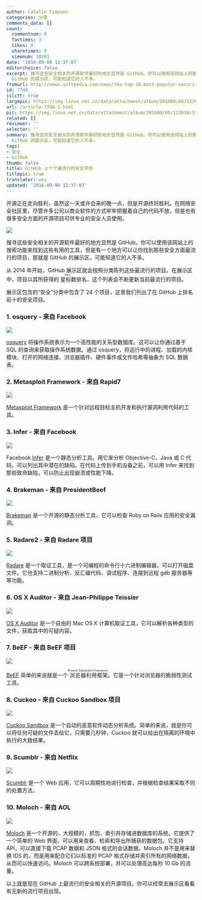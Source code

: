 ```yaml
---
author: Catalin Cimpanu
categories: 分享
comments_data: []
count:
  commentnum: 0
  favtimes: 3
  likes: 0
  sharetimes: 0
  viewnum: 10261
date: '2016-09-06 12:37:07'
editorchoice: false
excerpt: 搜寻这些安全相关的开源软件最好的地方显然是 GitHub。你可以使用该网站上的搜索功能来找到这些有用的工具，但是有一个地方可以让你找到那些安全方面最流行的项目，那就是
  GitHub 的展示区，可能知道它的人不多。
fromurl: http://news.softpedia.com/news/the-top-10-most-popular-security-projects-on-github-507934.shtml
id: 7748
islctt: true
largepic: https://img.linux.net.cn/data/attachment/album/201609/06/123638c3if8ycczi6zi326.jpg
url: /article-7748-1.html
pic: https://img.linux.net.cn/data/attachment/album/201609/06/123638c3if8ycczi6zi326.jpg.thumb.jpg
related: []
reviewer: ''
selector: ''
summary: 搜寻这些安全相关的开源软件最好的地方显然是 GitHub。你可以使用该网站上的搜索功能来找到这些有用的工具，但是有一个地方可以让你找到那些安全方面最流行的项目，那就是
  GitHub 的展示区，可能知道它的人不多。
tags:
- 安全
- GitHub
thumb: false
title: GitHub 上十个最流行的安全项目
titlepic: true
translator: wxy
updated: '2016-09-06 12:37:07'
---
```


开源正在走向胜利，虽然这一天或许会来的晚一点，但是开源终将胜利。在网络安全社区里，尽管许多公司以商业软件的方式牢牢把握着自己的代码不放，但是也有很多安全方面的开源项目可供专业的安全人员使用。


![](/data/attachment/album/201609/06/123638c3if8ycczi6zi326.jpg)


搜寻这些安全相关的开源软件最好的地方显然是 GitHub。你可以使用该网站上的搜索功能来找到这些有用的工具，但是有一个地方可以让你找到那些安全方面最流行的项目，那就是 GitHub 的展示区，可能知道它的人不多。


从 2014 年开始，GitHub 展示区就会按照分类陈列这些最流行的项目。在展示区中，项目以其所获得的<ruby> 星标数 <rp>  （ </rp> <rt>  stars </rt> <rp>  ） </rp></ruby>排名，这个列表会不断更新当前最流行的项目。


展示区包含的“安全”分类中包含了 24 个项目，这里我们列出了在 GitHub 上排名前十的安全项目。


### 1. osquery - 来自 Facebook


![](/data/attachment/album/201609/06/123710lljzpeeez66kxjsv.png)


[osquery](https://github.com/facebook/osquery) 将操作系统表示为一个高性能的关系型数据库。这可以让你通过基于 SQL 的查询来获取操作系统数据。通过 osquery，将运行中的进程、加载的内核模块、打开的网络连接、浏览器插件、硬件事件或文件哈希等抽象为 SQL 数据表。


### 2. Metasploit Framework - 来自 Rapid7


![](/data/attachment/album/201609/06/121401bu419y14001fciug.png)


[Metasploit Framework](https://github.com/rapid7/metasploit-framework) 是一个针对远程目标主机开发和执行漏洞利用代码的工具。


### 3. Infer - 来自 Facebook


![](/data/attachment/album/201609/06/121532egz09agv8f4wvr9l.jpg)


Facebook [Infer](https://github.com/facebook/infer) 是一个静态分析工具。用它来分析 Objective-C、Java 或 C 代码，可以列出其中潜在的缺陷。在代码上传到手机设备之前，可以用 Infer 来找到那些致命缺陷，可以防止出现崩溃或性能下降。


### 4. Brakeman - 来自 PresidentBeef


![](/data/attachment/album/201609/06/123713rbdrkwk11cgk1u32.png)


[Brakeman](https://github.com/presidentbeef/brakeman) 是一个开源的静态分析工具，它可以检查 Ruby on Rails 应用的安全漏洞。


### 5. Radare2 - 来自 Radare 项目


![](/data/attachment/album/201609/06/121904avudi3ixoii37dr3.png)


[Radare](https://github.com/radare/radare2) 是一个取证工具，是一个可编程的命令行十六进制编辑器，可以打开磁盘文件。它也支持二进制分析、反汇编代码、调试程序、连接到远程 gdb 服务器等等功能。


### 6. OS X Auditor - 来自 Jean-Philippe Teissier


![](/data/attachment/album/201609/06/122227n2cah8r80c2rcd0c.jpg)


[OS X Auditor](https://github.com/jipegit/OSXAuditor) 是一个自由的 Mac OS X 计算机取证工具，它可以解析各种类型的文件，获取其中的可疑内容。


### 7. BeEF - 来自 BeEF 项目


![](/data/attachment/album/201609/06/122609n6zb66et92ts68bs.png)


[BeEF](https://github.com/beefproject/beef) 简单的来说就是一个<ruby> 浏览器利用框架 <rp>  （ </rp> <rt>  Browser Exploitation Framework </rt> <rp>  ） </rp></ruby>。它是一个针对浏览器的脆弱性测试工具。


### 8. Cuckoo - 来自 Cuckoo Sandbox 项目


![](/data/attachment/album/201609/06/123716vyuj8xpi5prdp88k.png)


[Cuckoo Sandbox](https://github.com/cuckoosandbox/cuckoo) 是一个自动的恶意软件动态分析系统。简单的来说，就是你可以将任何可疑的文件丢给它，只需要几秒钟，Cuckoo 就可以给出在隔离的环境中执行的大致结果。


### 9. Scumblr - 来自 Netflix


![](/data/attachment/album/201609/06/122815l797k1kptt1kxbdi.png)


[Scumblr](https://github.com/Netflix/Scumblr) 是一个 Web 应用，它可以周期性地进行检查，并根据检查结果采取不同的处置方法。


### 10. Moloch - 来自 AOL


![](/data/attachment/album/201609/06/123101famfcjcw98watzt0.jpg)


[Moloch](https://github.com/aol/moloch) 是一个开源的、大规模的，抓包、索引并存储进数据库的系统。它提供了一个简单的 Web 界面，可以用来查看、检索和导出所捕获的数据包。它支持 API，可以直接下载 PCAP 数据和 JSON 格式的会话数据。Moloch 并不是用来替换 IDS 的，而是用来配合它们以标准的 PCAP 格式存储并索引所有的网络数据，从而可以快速访问。Moloch 可以跨系统部署，并可以处理高达每秒 10 Gb 的流量。


以上就是现在 GitHub 上最流行的安全相关的开源项目。你可以经常去展示区看看有无新的流行项目出现。